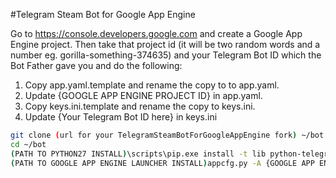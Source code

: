 #Telegram Steam Bot for Google App Engine

Go to https://console.developers.google.com and create a Google App Engine project. Then take that project id (it will be two random words and a number eg. gorilla-something-374635) and your Telegram Bot ID which the Bot Father gave you and do the following:

1. Copy app.yaml.template and rename the copy to to app.yaml.
2. Update {GOOGLE APP ENGINE PROJECT ID} in app.yaml.
3. Copy keys.ini.template and rename the copy to keys.ini.
4. Update {Your Telegram Bot ID here} in keys.ini

```bash
git clone (url for your TelegramSteamBotForGoogleAppEngine fork) ~/bot
cd ~/bot
(PATH TO PYTHON27 INSTALL)\scripts\pip.exe install -t lib python-telegram-bot bs4
(PATH TO GOOGLE APP ENGINE LAUNCHER INSTALL)appcfg.py -A {GOOGLE APP ENGINE PROJECT ID} update .
```
